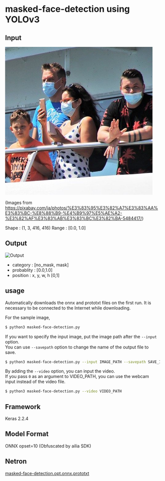 # masked-face-detection using YOLOv3

## Input

![Input](ferry.jpg)

(Images from https://pixabay.com/ja/photos/%E3%83%95%E3%82%A7%E3%83%AA%E3%83%BC-%E8%88%B9-%E4%B9%97%E5%AE%A2-%E3%82%AF%E3%83%AB%E3%83%BC%E3%82%BA-5484417/)

Shape : (1, 3, 416, 416)
Range : [0.0, 1.0]

## Output

![Output](output.png)

- category : [no_mask, mask]
- probablity : [0.0,1.0]
- position : x, y, w, h [0,1]

## usage
Automatically downloads the onnx and prototxt files on the first run.
It is necessary to be connected to the Internet while downloading.

For the sample image,
``` bash
$ python3 masked-face-detection.py
```

If you want to specify the input image, put the image path after the `--input` option.  
You can use `--savepath` option to change the name of the output file to save.
```bash
$ python3 masked-face-detection.py --input IMAGE_PATH --savepath SAVE_IMAGE_PATH
```

By adding the `--video` option, you can input the video.   
If you pass `0` as an argument to VIDEO_PATH, you can use the webcam input instead of the video file.
```bash
$ python3 masked-face-detection.py --video VIDEO_PATH
```

## Framework

Keras 2.2.4

## Model Format

ONNX opset=10 (Obfuscated by ailia SDK)

## Netron

[masked-face-detection.opt.onnx.prototxt](https://lutzroeder.github.io/netron/?url=https://storage.googleapis.com/ailia-models/masked-face-detection/masked-face-detection.opt.onnx.prototxt)
